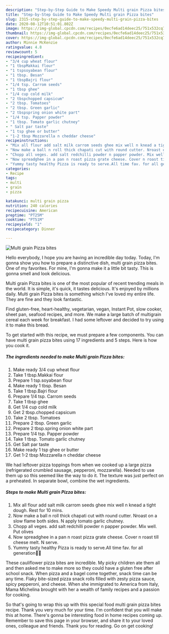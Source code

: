```yaml
---
description: "Step-by-Step Guide to Make Speedy Multi grain Pizza bites"
title: "Step-by-Step Guide to Make Speedy Multi grain Pizza bites"
slug: 2315-step-by-step-guide-to-make-speedy-multi-grain-pizza-bites
date: 2020-08-12T10:51:01.802Z
image: https://img-global.cpcdn.com/recipes/0ecfe6ad14deec25/751x532cq70/multi-grain-pizza-bites-recipe-main-photo.jpg
thumbnail: https://img-global.cpcdn.com/recipes/0ecfe6ad14deec25/751x532cq70/multi-grain-pizza-bites-recipe-main-photo.jpg
cover: https://img-global.cpcdn.com/recipes/0ecfe6ad14deec25/751x532cq70/multi-grain-pizza-bites-recipe-main-photo.jpg
author: Minnie McKenzie
ratingvalue: 4.8
reviewcount: 5
recipeingredient:
- "3/4 cup wheat flour"
- "1 tbspMakkai flour"
- "1 tspsoyabean flour"
- "1 tbsp. Besan"
- "1 tbspBajri flour"
- "1/4 tsp. Carrom seeds"
- "1 tbsp ghee"
- "1/4 cup cold milk"
- "2 tbspchopped capsicum"
- "2 tbsp. Tomatoes"
- "2 tbsp. Green garlic"
- "2 tbspspring onion white part"
- "1/4 tsp. Papper powder"
- "1 tbsp. Tomato garlic chutney"
- " Salt par taste"
- "1 tsp ghee or butter"
- "1-2 tbsp Mozzarella n cheddar cheese"
recipeinstructions:
- "Mix all flour add salt milk carrom seeds ghee mix well n knead a tight dough. Rest for 10 mins."
- "Now make a ball n roll thick chapati cut with round cutter. Nroast on a slow flame both sides. N apply tomato garlic chutney."
- "Chopp all veges. add salt redchilli powder n papper powder. Mix well. Put olives"
- "Now spreadghee in a pan n roast pizza grate cheese. Cover n roast till cheese melt. N serve."
- "Yummy tasty healthy Pizza is ready to serve.All time fav. for all generation💖😍"
categories:
- Recipe
tags:
- multi
- grain
- pizza

katakunci: multi grain pizza 
nutrition: 240 calories
recipecuisine: American
preptime: "PT25M"
cooktime: "PT51M"
recipeyield: "1"
recipecategory: Dinner

---
```



![Multi grain Pizza bites](https://img-global.cpcdn.com/recipes/0ecfe6ad14deec25/751x532cq70/multi-grain-pizza-bites-recipe-main-photo.jpg)

Hello everybody, I hope you are having an incredible day today. Today, I'm gonna show you how to prepare a distinctive dish, multi grain pizza bites. One of my favorites. For mine, I'm gonna make it a little bit tasty. This is gonna smell and look delicious.

Multi grain Pizza bites is one of the most popular of recent trending meals in the world. It is simple, it's quick, it tastes delicious. It's enjoyed by millions daily. Multi grain Pizza bites is something which I've loved my entire life. They are fine and they look fantastic.

Find gluten-free, heart-healthy, vegetarian, vegan, Instant Pot, slow cooker, sheet pan, seafood recipes, and more. We make a large batch of multigrain cereal each week for breakfast. I had some leftover and decided to try using it to make this bread.


To get started with this recipe, we must prepare a few components. You can have multi grain pizza bites using 17 ingredients and 5 steps. Here is how you cook it.

<!--inarticleads1-->

##### The ingredients needed to make Multi grain Pizza bites:

1. Make ready 3/4 cup wheat flour
1. Take 1 tbsp.Makkai flour
1. Prepare 1 tsp.soyabean flour
1. Make ready 1 tbsp. Besan
1. Take 1 tbsp.Bajri flour
1. Prepare 1/4 tsp. Carrom seeds
1. Take 1 tbsp ghee
1. Get 1/4 cup cold milk
1. Get 2 tbsp.chopped capsicum
1. Take 2 tbsp. Tomatoes
1. Prepare 2 tbsp. Green garlic
1. Prepare 2 tbsp.spring onion white part
1. Prepare 1/4 tsp. Papper powder
1. Take 1 tbsp. Tomato garlic chutney
1. Get  Salt par taste
1. Make ready 1 tsp ghee or butter
1. Get 1-2 tbsp Mozzarella n cheddar cheese


We had leftover pizza toppings from when we cooked up a large pizza (refrigerated crumbled sausage, pepperoni, mozzarella). Needed to use them up so this seemed like the way to do it. The texture was just perfect on a preheated. In separate bowl, combine the wet ingredients. 

<!--inarticleads2-->

##### Steps to make Multi grain Pizza bites:

1. Mix all flour add salt milk carrom seeds ghee mix well n knead a tight dough. Rest for 10 mins.
1. Now make a ball n roll thick chapati cut with round cutter. Nroast on a slow flame both sides. N apply tomato garlic chutney.
1. Chopp all veges. add salt redchilli powder n papper powder. Mix well. Put olives
1. Now spreadghee in a pan n roast pizza grate cheese. Cover n roast till cheese melt. N serve.
1. Yummy tasty healthy Pizza is ready to serve.All time fav. for all generation💖😍


These cauliflower pizza bites are incredible. My picky children ate them all and then asked me to make more so they could have a gluten free after school snack. When pizza and a bagel come together, snack time can be any time. Flaky bite-sized pizza snack rolls filled with zesty pizza sauce, spicy pepperoni, and cheese. When she immigrated to America from Italy, Mama Michelina brought with her a wealth of family recipes and a passion for cooking. 

So that's going to wrap this up with this special food multi grain pizza bites recipe. Thank you very much for your time. I'm confident that you will make this at home. There's gonna be interesting food in home recipes coming up. Remember to save this page in your browser, and share it to your loved ones, colleague and friends. Thank you for reading. Go on get cooking!
